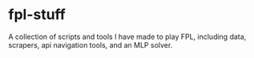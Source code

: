 # fpl-stuff
A collection of scripts and tools I have made to play FPL, including data, scrapers, api navigation tools, and an MLP solver.

